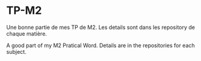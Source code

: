 # TP-M2
Une bonne partie de mes TP de M2. Les details sont dans les repository de chaque matière.


A good part of my M2 Pratical Word. Details are in the repositories for each subject.
